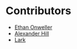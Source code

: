 # Contributors
- [Ethan Onweller](https://github.com/ethanonweller)
- [Alexander Hill](https://github.com/cbpudding)
- [Lark]()
